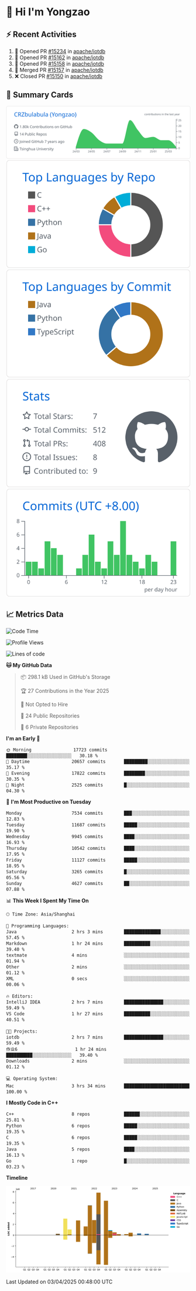 # 👋 Hi I'm Yongzao

## ⚡ Recent Activities
<!--START_SECTION:activity-->
1. 💪 Opened PR [#15234](https://github.com/apache/iotdb/pull/15234) in [apache/iotdb](https://github.com/apache/iotdb)
2. 💪 Opened PR [#15162](https://github.com/apache/iotdb/pull/15162) in [apache/iotdb](https://github.com/apache/iotdb)
3. 💪 Opened PR [#15158](https://github.com/apache/iotdb/pull/15158) in [apache/iotdb](https://github.com/apache/iotdb)
4. 🎉 Merged PR [#15157](https://github.com/apache/iotdb/pull/15157) in [apache/iotdb](https://github.com/apache/iotdb)
5. ❌ Closed PR [#15150](https://github.com/apache/iotdb/pull/15150) in [apache/iotdb](https://github.com/apache/iotdb)
<!--END_SECTION:activity-->

## 🎑 Summary Cards

[![](https://raw.githubusercontent.com/CRZbulabula/CRZbulabula/main/profile-summary-card-output/github/0-profile-details.svg)](https://github.com/vn7n24fzkq/github-profile-summary-cards)
[![](https://raw.githubusercontent.com/CRZbulabula/CRZbulabula/main/profile-summary-card-output/github/1-repos-per-language.svg)](https://github.com/vn7n24fzkq/github-profile-summary-cards) [![](https://raw.githubusercontent.com/CRZbulabula/CRZbulabula/main/profile-summary-card-output/github/2-most-commit-language.svg)](https://github.com/vn7n24fzkq/github-profile-summary-cards)
[![](https://raw.githubusercontent.com/CRZbulabula/CRZbulabula/main/profile-summary-card-output/github/3-stats.svg)](https://github.com/vn7n24fzkq/github-profile-summary-cards) [![](https://raw.githubusercontent.com/CRZbulabula/CRZbulabula/main/profile-summary-card-output/github/4-productive-time.svg)](https://github.com/vn7n24fzkq/github-profile-summary-cards)

## 📈 Metrics Data

<!--START_SECTION:waka-->
![Code Time](http://img.shields.io/badge/Code%20Time-847%20hrs%2033%20mins-blue)

![Profile Views](http://img.shields.io/badge/Profile%20Views-0-blue)

![Lines of code](https://img.shields.io/badge/From%20Hello%20World%20I%27ve%20Written-33.5%20million%20lines%20of%20code-blue)

**🐱 My GitHub Data** 

> 📦 298.1 kB Used in GitHub's Storage 
 > 
> 🏆 27 Contributions in the Year 2025
 > 
> 🚫 Not Opted to Hire
 > 
> 📜 24 Public Repositories 
 > 
> 🔑 6 Private Repositories 
 > 
**I'm an Early 🐤** 

```text
🌞 Morning                17723 commits       ████████░░░░░░░░░░░░░░░░░   30.18 % 
🌆 Daytime                20657 commits       █████████░░░░░░░░░░░░░░░░   35.17 % 
🌃 Evening                17822 commits       ████████░░░░░░░░░░░░░░░░░   30.35 % 
🌙 Night                  2525 commits        █░░░░░░░░░░░░░░░░░░░░░░░░   04.30 % 
```
📅 **I'm Most Productive on Tuesday** 

```text
Monday                   7534 commits        ███░░░░░░░░░░░░░░░░░░░░░░   12.83 % 
Tuesday                  11687 commits       █████░░░░░░░░░░░░░░░░░░░░   19.90 % 
Wednesday                9945 commits        ████░░░░░░░░░░░░░░░░░░░░░   16.93 % 
Thursday                 10542 commits       ████░░░░░░░░░░░░░░░░░░░░░   17.95 % 
Friday                   11127 commits       █████░░░░░░░░░░░░░░░░░░░░   18.95 % 
Saturday                 3265 commits        █░░░░░░░░░░░░░░░░░░░░░░░░   05.56 % 
Sunday                   4627 commits        ██░░░░░░░░░░░░░░░░░░░░░░░   07.88 % 
```


📊 **This Week I Spent My Time On** 

```text
🕑︎ Time Zone: Asia/Shanghai

💬 Programming Languages: 
Java                     2 hrs 3 mins        ██████████████░░░░░░░░░░░   57.45 % 
Markdown                 1 hr 24 mins        ██████████░░░░░░░░░░░░░░░   39.40 % 
textmate                 4 mins              ░░░░░░░░░░░░░░░░░░░░░░░░░   01.94 % 
Other                    2 mins              ░░░░░░░░░░░░░░░░░░░░░░░░░   01.12 % 
XML                      0 secs              ░░░░░░░░░░░░░░░░░░░░░░░░░   00.06 % 

🔥 Editors: 
IntelliJ IDEA            2 hrs 7 mins        ███████████████░░░░░░░░░░   59.49 % 
VS Code                  1 hr 27 mins        ██████████░░░░░░░░░░░░░░░   40.51 % 

🐱‍💻 Projects: 
iotdb                    2 hrs 7 mins        ███████████████░░░░░░░░░░   59.49 % 
作业6                      1 hr 24 mins        ██████████░░░░░░░░░░░░░░░   39.40 % 
Downloads                2 mins              ░░░░░░░░░░░░░░░░░░░░░░░░░   01.12 % 

💻 Operating System: 
Mac                      3 hrs 34 mins       █████████████████████████   100.00 % 
```

**I Mostly Code in C++** 

```text
C++                      8 repos             ██████░░░░░░░░░░░░░░░░░░░   25.81 % 
Python                   6 repos             █████░░░░░░░░░░░░░░░░░░░░   19.35 % 
C                        6 repos             █████░░░░░░░░░░░░░░░░░░░░   19.35 % 
Java                     5 repos             ████░░░░░░░░░░░░░░░░░░░░░   16.13 % 
Go                       1 repo              █░░░░░░░░░░░░░░░░░░░░░░░░   03.23 % 
```



**Timeline**

![Lines of Code chart](https://raw.githubusercontent.com/CRZbulabula/CRZbulabula/main/assets/bar_graph.png)


 Last Updated on 03/04/2025 00:48:00 UTC
<!--END_SECTION:waka-->

